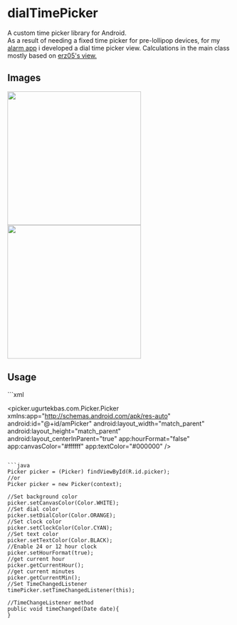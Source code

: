 # dialTimePicker
A custom time picker library for Android.
<br>
As a result of needing a fixed time picker for pre-lollipop devices, for my
[alarm app](http://android-arsenal.com/details/1/1610) i developed a dial time picker view. 
Calculations in the main class mostly based on [erz05's view.](https://github.com/erz05/TimePicker)

<H2>Images</H2>
<img width="300px" src="https://github.com/ugurtekbas/dialTimePicker/tree/master/images/1.png" />
<img width="300px" src="https://github.com/ugurtekbas/dialTimePicker/tree/master/images/2.png" />
<br>

<H2>Usage</H2>
```xml
<picker.ugurtekbas.com.Picker.Picker
        android:id="@+id/picker"
        android:layout_width="match_parent"
        android:layout_height="match_parent"
        />
        
<picker.ugurtekbas.com.Picker.Picker
        xmlns:app="http://schemas.android.com/apk/res-auto"
        android:id="@+id/amPicker"
        android:layout_width="match_parent"
        android:layout_height="match_parent"
        android:layout_centerInParent="true"
        app:hourFormat="false"
        app:canvasColor="#ffffff"
        app:textColor="#000000"
        />
```

```java
Picker picker = (Picker) findViewById(R.id.picker);
//or 
Picker picker = new Picker(context);

//Set background color
picker.setCanvasColor(Color.WHITE);
//Set dial color
picker.setDialColor(Color.ORANGE);
//Set clock color
picker.setClockColor(Color.CYAN);
//Set text color
picker.setTextColor(Color.BLACK);
//Enable 24 or 12 hour clock
picker.setHourFormat(true);
//get current hour
picker.getCurrentHour();
//get current minutes
picker.getCurrentMin();
//Set TimeChangedListener
timePicker.setTimeChangedListener(this);

//TimeChangeListener method
public void timeChanged(Date date){
}

```
